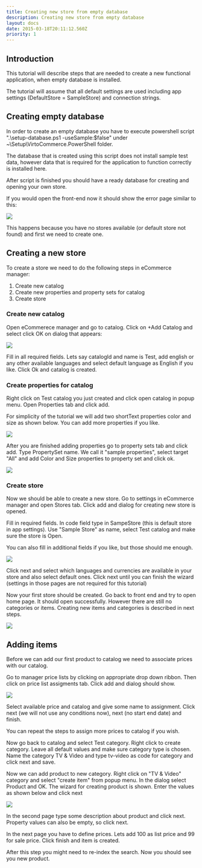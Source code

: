 ```yaml
---
title: Creating new store from empty database
description: Creating new store from empty database
layout: docs
date: 2015-03-18T20:11:12.560Z
priority: 1
---
```

## Introduction

This tutorial will describe steps that are needed to create a new functional application, when empty database is installed.

The tutorial will assume that all default settings are used including app settings (DefaultStore = SampleStore) and connection strings.

## Creating empty database

In order to create an empty database you have to execute powershell script ".\setup-database.ps1 -useSample:$false" under ~\Setup\VirtoCommerce.PowerShell folder.

The database that is created using this script does not install sample test data, however data that is required for the application to function correctly is installed here.

After script is finished you should have a ready database for creating and opening your own store.

If you would open the front-end now it should show the error page similar to this:

<img src="../../../assets/images/docs/nostores.png" />

This happens because you have no stores available (or default store not found) and first we need to create one.

## Creating a new store

To create a store we need to do the following steps in eCommerce manager:

1. Create new catalog
2. Create new properties and property sets for catalog
3. Create store

### Create new catalog

Open eCommerece manager and go to catalog. Click on +Add Catalog and select click OK on dialog that appears:

<img src="../../../assets/images/docs/2catalog.png" />

Fill in all required fields. Lets say catalogId and name is Test, add english or any other available languages and select default language as English if you like. Click Ok and catalog is created.

### Create properties for catalog

Right click on Test catalog you just created and click open catalog in popup menu. Open Properties tab and click add.

For simplicity of the tutorial we will add two shortText properties color and size as shown below. You can add more properties if you like.

<img src="../../../assets/images/docs/3props.png" />

After you are finished adding properties go to property sets tab and click add. Type PropertySet name. We call it "sample properties", select target "All" and add Color and Size properties to property set and click ok.

<img src="../../../assets/images/docs/4propetyset.png" />

### Create store

Now we should be able to create a new store. Go to settings in eCommerce manager and open Stores tab. Click add and dialog for creating new store is opened.

Fill in required fields. In code field type in SampeStore (this is default store in app settings). Use "Sample Store" as name, select Test catalog and make sure the store is Open.

You can also fill in additional fields if you like, but those should me enough.

<img src="../../../assets/images/docs/5store.png" />

Click next and select which languages and currencies are available in your store and also select default ones. Click next until you can finish the wizard (settings in those pages are not required for this tutorial)

Now your first store should be created. Go back to front end and try to open home page. It should open successfully. However there are still no categories or items. Creating new items and categories is described in next steps.

<img src="../../../assets/images/docs/6home.png" />

## Adding items

Before we can add our first product to catalog we need to associate prices with our catalog.

Go to manager price lists by clicking on appropriate drop down ribbon. Then click on price list assigments tab. Click add and dialog should show.

<img src="../../../assets/images/docs/priceList.png" />

Select available price and catalog and give some name to assignment. Click next (we will not use any conditions now), next (no start end date) and finish.

You can repeat the steps to assign more prices to catalog if you wish.

Now go back to catalog and select Test category. Right click to create category. Leave all default values and make sure category type is chosen. Name the category TV & Video and type tv-video as code for category and click next and save.

Now we can add product to new category. Right click on "TV & Video" category and select "create item" from popup menu. In the dialog select Product and OK. The wizard for creating product is shown. Enter the values as shown below and click next

<img src="../../../assets/images/docs/item1.png" />

In the second page type some description about product and click next. Property values can also be empty, so click next.

In the next page you have to define prices. Lets add 100 as list price and 99 for sale price. Click finish and item is created.

After this step you might need to re-index the search. Now you should see you new product.